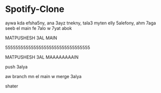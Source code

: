 # Spotify-Clone

aywa kda efsha5ny, ana 3ayz tnekny, tala3 myten elly 5alefony, ahm 7aga seeb el main fe 7alo w 7yat abok

MATPUSHESH 3AL MAIN

555555555555555555555555555555555

MATPUSHESH 3AL MAAAAAAAAIN

push 3alya

aw branch mn el main w merge 3alya

shater
